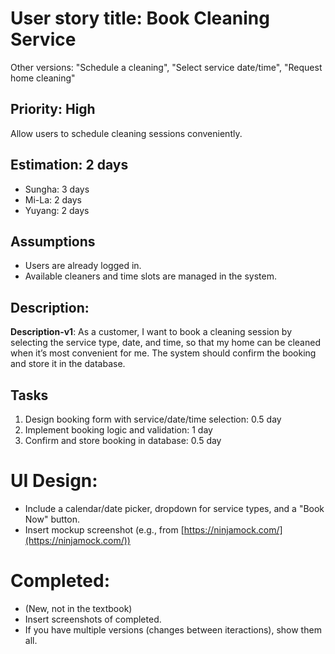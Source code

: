 # User story title: Book Cleaning Service

Other versions: "Schedule a cleaning", "Select service date/time", "Request home cleaning"

## Priority: High  
Allow users to schedule cleaning sessions conveniently.

## Estimation: 2 days  
* Sungha: 3 days  
* Mi-La: 2 days  
* Yuyang: 2 days  

## Assumptions  
- Users are already logged in.  
- Available cleaners and time slots are managed in the system.  

## Description:  
**Description-v1**: As a customer, I want to book a cleaning session by selecting the service type, date, and time, so that my home can be cleaned when it’s most convenient for me. The system should confirm the booking and store it in the database.  

## Tasks  
1. Design booking form with service/date/time selection: 0.5 day  
2. Implement booking logic and validation: 1 day  
3. Confirm and store booking in database: 0.5 day  

# UI Design:  
* Include a calendar/date picker, dropdown for service types, and a "Book Now" button.  
* Insert mockup screenshot (e.g., from [https://ninjamock.com/](https://ninjamock.com/))  

# Completed:
* (New, not in the textbook) 
* Insert screenshots of completed. 
* If you have multiple versions (changes between iteractions), show them all.

